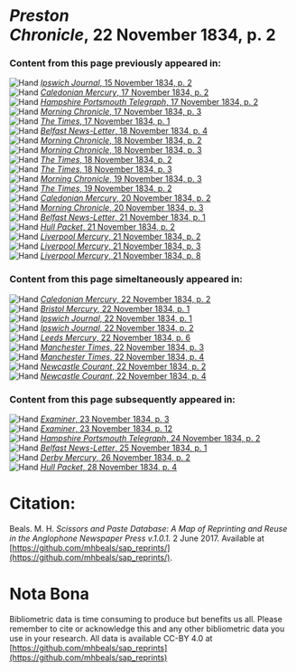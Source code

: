# *Preston Chronicle*, 22 November 1834, p. 2  
  
### Content from this page previously appeared in:  
![Hand](http://scissorsandpaste.net/wp-content/uploads/2017/06/smallhandpointer.png) [*Ipswich Journal*, 15 November 1834, p. 2](https://mhbeals.github.io/sap_html/Ipswich-Journal/Ipswich-Journal-15-November-1834-p-2)  
![Hand](http://scissorsandpaste.net/wp-content/uploads/2017/06/smallhandpointer.png) [*Caledonian Mercury*, 17 November 1834, p. 2](https://mhbeals.github.io/sap_html/Caledonian-Mercury/Caledonian-Mercury-17-November-1834-p-2)  
![Hand](http://scissorsandpaste.net/wp-content/uploads/2017/06/smallhandpointer.png) [*Hampshire Portsmouth Telegraph*, 17 November 1834, p. 2](https://mhbeals.github.io/sap_html/Hampshire-Portsmouth-Telegraph/Hampshire-Portsmouth-Telegraph-17-November-1834-p-2)  
![Hand](http://scissorsandpaste.net/wp-content/uploads/2017/06/smallhandpointer.png) [*Morning Chronicle*, 17 November 1834, p. 3](https://mhbeals.github.io/sap_html/Morning-Chronicle/Morning-Chronicle-17-November-1834-p-3)  
![Hand](http://scissorsandpaste.net/wp-content/uploads/2017/06/smallhandpointer.png) [*The Times*, 17 November 1834, p. 1](https://mhbeals.github.io/sap_html/The-Times/The-Times-17-November-1834-p-1)  
![Hand](http://scissorsandpaste.net/wp-content/uploads/2017/06/smallhandpointer.png) [*Belfast News-Letter*, 18 November 1834, p. 4](https://mhbeals.github.io/sap_html/Belfast-News-Letter/Belfast-News-Letter-18-November-1834-p-4)  
![Hand](http://scissorsandpaste.net/wp-content/uploads/2017/06/smallhandpointer.png) [*Morning Chronicle*, 18 November 1834, p. 2](https://mhbeals.github.io/sap_html/Morning-Chronicle/Morning-Chronicle-18-November-1834-p-2)  
![Hand](http://scissorsandpaste.net/wp-content/uploads/2017/06/smallhandpointer.png) [*Morning Chronicle*, 18 November 1834, p. 3](https://mhbeals.github.io/sap_html/Morning-Chronicle/Morning-Chronicle-18-November-1834-p-3)  
![Hand](http://scissorsandpaste.net/wp-content/uploads/2017/06/smallhandpointer.png) [*The Times*, 18 November 1834, p. 2](https://mhbeals.github.io/sap_html/The-Times/The-Times-18-November-1834-p-2)  
![Hand](http://scissorsandpaste.net/wp-content/uploads/2017/06/smallhandpointer.png) [*The Times*, 18 November 1834, p. 3](https://mhbeals.github.io/sap_html/The-Times/The-Times-18-November-1834-p-3)  
![Hand](http://scissorsandpaste.net/wp-content/uploads/2017/06/smallhandpointer.png) [*Morning Chronicle*, 19 November 1834, p. 3](https://mhbeals.github.io/sap_html/Morning-Chronicle/Morning-Chronicle-19-November-1834-p-3)  
![Hand](http://scissorsandpaste.net/wp-content/uploads/2017/06/smallhandpointer.png) [*The Times*, 19 November 1834, p. 2](https://mhbeals.github.io/sap_html/The-Times/The-Times-19-November-1834-p-2)  
![Hand](http://scissorsandpaste.net/wp-content/uploads/2017/06/smallhandpointer.png) [*Caledonian Mercury*, 20 November 1834, p. 2](https://mhbeals.github.io/sap_html/Caledonian-Mercury/Caledonian-Mercury-20-November-1834-p-2)  
![Hand](http://scissorsandpaste.net/wp-content/uploads/2017/06/smallhandpointer.png) [*Morning Chronicle*, 20 November 1834, p. 3](https://mhbeals.github.io/sap_html/Morning-Chronicle/Morning-Chronicle-20-November-1834-p-3)  
![Hand](http://scissorsandpaste.net/wp-content/uploads/2017/06/smallhandpointer.png) [*Belfast News-Letter*, 21 November 1834, p. 1](https://mhbeals.github.io/sap_html/Belfast-News-Letter/Belfast-News-Letter-21-November-1834-p-1)  
![Hand](http://scissorsandpaste.net/wp-content/uploads/2017/06/smallhandpointer.png) [*Hull Packet*, 21 November 1834, p. 2](https://mhbeals.github.io/sap_html/Hull-Packet/Hull-Packet-21-November-1834-p-2)  
![Hand](http://scissorsandpaste.net/wp-content/uploads/2017/06/smallhandpointer.png) [*Liverpool Mercury*, 21 November 1834, p. 2](https://mhbeals.github.io/sap_html/Liverpool-Mercury/Liverpool-Mercury-21-November-1834-p-2)  
![Hand](http://scissorsandpaste.net/wp-content/uploads/2017/06/smallhandpointer.png) [*Liverpool Mercury*, 21 November 1834, p. 3](https://mhbeals.github.io/sap_html/Liverpool-Mercury/Liverpool-Mercury-21-November-1834-p-3)  
![Hand](http://scissorsandpaste.net/wp-content/uploads/2017/06/smallhandpointer.png) [*Liverpool Mercury*, 21 November 1834, p. 8](https://mhbeals.github.io/sap_html/Liverpool-Mercury/Liverpool-Mercury-21-November-1834-p-8)  
  
### Content from this page simeltaneously appeared in:  
![Hand](http://scissorsandpaste.net/wp-content/uploads/2017/06/smallhandpointer.png) [*Caledonian Mercury*, 22 November 1834, p. 2](https://mhbeals.github.io/sap_html/Caledonian-Mercury/Caledonian-Mercury-22-November-1834-p-2)  
![Hand](http://scissorsandpaste.net/wp-content/uploads/2017/06/smallhandpointer.png) [*Bristol Mercury*, 22 November 1834, p. 1](https://mhbeals.github.io/sap_html/Bristol-Mercury/Bristol-Mercury-22-November-1834-p-1)  
![Hand](http://scissorsandpaste.net/wp-content/uploads/2017/06/smallhandpointer.png) [*Ipswich Journal*, 22 November 1834, p. 1](https://mhbeals.github.io/sap_html/Ipswich-Journal/Ipswich-Journal-22-November-1834-p-1)  
![Hand](http://scissorsandpaste.net/wp-content/uploads/2017/06/smallhandpointer.png) [*Ipswich Journal*, 22 November 1834, p. 2](https://mhbeals.github.io/sap_html/Ipswich-Journal/Ipswich-Journal-22-November-1834-p-2)  
![Hand](http://scissorsandpaste.net/wp-content/uploads/2017/06/smallhandpointer.png) [*Leeds Mercury*, 22 November 1834, p. 6](https://mhbeals.github.io/sap_html/Leeds-Mercury/Leeds-Mercury-22-November-1834-p-6)  
![Hand](http://scissorsandpaste.net/wp-content/uploads/2017/06/smallhandpointer.png) [*Manchester Times*, 22 November 1834, p. 3](https://mhbeals.github.io/sap_html/Manchester-Times/Manchester-Times-22-November-1834-p-3)  
![Hand](http://scissorsandpaste.net/wp-content/uploads/2017/06/smallhandpointer.png) [*Manchester Times*, 22 November 1834, p. 4](https://mhbeals.github.io/sap_html/Manchester-Times/Manchester-Times-22-November-1834-p-4)  
![Hand](http://scissorsandpaste.net/wp-content/uploads/2017/06/smallhandpointer.png) [*Newcastle Courant*, 22 November 1834, p. 2](https://mhbeals.github.io/sap_html/Newcastle-Courant/Newcastle-Courant-22-November-1834-p-2)  
![Hand](http://scissorsandpaste.net/wp-content/uploads/2017/06/smallhandpointer.png) [*Newcastle Courant*, 22 November 1834, p. 4](https://mhbeals.github.io/sap_html/Newcastle-Courant/Newcastle-Courant-22-November-1834-p-4)  
  
### Content from this page subsequently appeared in:  
![Hand](http://scissorsandpaste.net/wp-content/uploads/2017/06/smallhandpointer.png) [*Examiner*, 23 November 1834, p. 3](https://mhbeals.github.io/sap_html/Examiner/Examiner-23-November-1834-p-3)  
![Hand](http://scissorsandpaste.net/wp-content/uploads/2017/06/smallhandpointer.png) [*Examiner*, 23 November 1834, p. 12](https://mhbeals.github.io/sap_html/Examiner/Examiner-23-November-1834-p-12)  
![Hand](http://scissorsandpaste.net/wp-content/uploads/2017/06/smallhandpointer.png) [*Hampshire Portsmouth Telegraph*, 24 November 1834, p. 2](https://mhbeals.github.io/sap_html/Hampshire-Portsmouth-Telegraph/Hampshire-Portsmouth-Telegraph-24-November-1834-p-2)  
![Hand](http://scissorsandpaste.net/wp-content/uploads/2017/06/smallhandpointer.png) [*Belfast News-Letter*, 25 November 1834, p. 1](https://mhbeals.github.io/sap_html/Belfast-News-Letter/Belfast-News-Letter-25-November-1834-p-1)  
![Hand](http://scissorsandpaste.net/wp-content/uploads/2017/06/smallhandpointer.png) [*Derby Mercury*, 26 November 1834, p. 2](https://mhbeals.github.io/sap_html/Derby-Mercury/Derby-Mercury-26-November-1834-p-2)  
![Hand](http://scissorsandpaste.net/wp-content/uploads/2017/06/smallhandpointer.png) [*Hull Packet*, 28 November 1834, p. 4](https://mhbeals.github.io/sap_html/Hull-Packet/Hull-Packet-28-November-1834-p-4)  


# Citation: 

Beals. M. H. *Scissors and Paste Database: A Map of Reprinting and Reuse in the Anglophone Newspaper Press v.1.0.1.* 2 June 2017. Available at [https://github.com/mhbeals/sap_reprints/](https://github.com/mhbeals/sap_reprints/). 

# Nota Bona

Bibliometric data is time consuming to produce but benefits us all. Please remember to cite or acknowledge this and any other bibliometric data you use in your research. All data is available CC-BY 4.0 at [https://github.com/mhbeals/sap_reprints](https://github.com/mhbeals/sap_reprints)